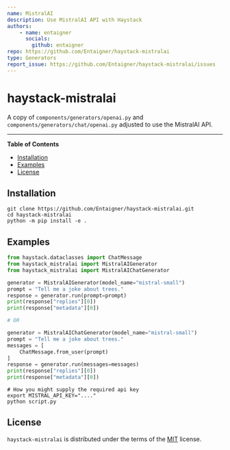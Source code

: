 ```yaml
---
name: MistralAI
description: Use MistralAI API with Haystack
authors:
    - name: entaigner
      socials:
        github: entaigner
repo: https://github.com/Entaigner/haystack-mistralai
type: Generators
report_issue: https://github.com/Entaigner/haystack-mistralai/issues
---
```


# haystack-mistralai

A copy of `components/generators/openai.py` and `components/generators/chat/openai.py` adjusted to use the MistralAI API.

---

**Table of Contents**

- [Installation](#installation)
- [Examples](#examples)
- [License](#license)

## Installation

```console
git clone https://github.com/Entaigner/haystack-mistralai.git
cd haystack-mistralai
python -m pip install -e .
```

## Examples

```python
from haystack.dataclasses import ChatMessage
from haystack_mistralai import MistralAIGenerator
from haystack_mistralai import MistralAIChatGenerator

generator = MistralAIGenerator(model_name="mistral-small")
prompt = "Tell me a joke about trees."
response = generator.run(prompt=prompt)
print(response["replies"][0])
print(response["metadata"][0])

# OR

generator = MistralAIChatGenerator(model_name="mistral-small")
prompt = "Tell me a joke about trees."
messages = [
    ChatMessage.from_user(prompt)
]
response = generator.run(messages=messages)
print(response["replies"][0])
print(response["metadata"][0])
```

```console
# How you might supply the required api key
export MISTRAL_API_KEY="...."
python script.py
```

## License

`haystack-mistralai` is distributed under the terms of the [MIT](https://spdx.org/licenses/MIT.html) license.
